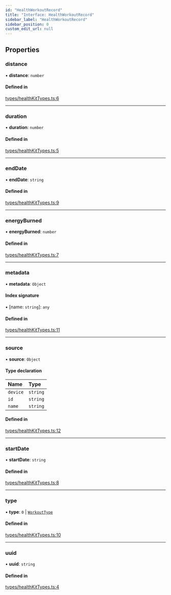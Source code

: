 ```yaml
---
id: "HealthWorkoutRecord"
title: "Interface: HealthWorkoutRecord"
sidebar_label: "HealthWorkoutRecord"
sidebar_position: 0
custom_edit_url: null
---
```


## Properties

### distance

• **distance**: `number`

#### Defined in

[types/healthKitTypes.ts:6](https://github.com/rn-fitness-tracker/rn-fitness-tracker/blob/f2b314b9/src/types/healthKitTypes.ts#L6)

___

### duration

• **duration**: `number`

#### Defined in

[types/healthKitTypes.ts:5](https://github.com/rn-fitness-tracker/rn-fitness-tracker/blob/f2b314b9/src/types/healthKitTypes.ts#L5)

___

### endDate

• **endDate**: `string`

#### Defined in

[types/healthKitTypes.ts:9](https://github.com/rn-fitness-tracker/rn-fitness-tracker/blob/f2b314b9/src/types/healthKitTypes.ts#L9)

___

### energyBurned

• **energyBurned**: `number`

#### Defined in

[types/healthKitTypes.ts:7](https://github.com/rn-fitness-tracker/rn-fitness-tracker/blob/f2b314b9/src/types/healthKitTypes.ts#L7)

___

### metadata

• **metadata**: `Object`

#### Index signature

▪ [name: `string`]: `any`

#### Defined in

[types/healthKitTypes.ts:11](https://github.com/rn-fitness-tracker/rn-fitness-tracker/blob/f2b314b9/src/types/healthKitTypes.ts#L11)

___

### source

• **source**: `Object`

#### Type declaration

| Name | Type |
| :------ | :------ |
| `device` | `string` |
| `id` | `string` |
| `name` | `string` |

#### Defined in

[types/healthKitTypes.ts:12](https://github.com/rn-fitness-tracker/rn-fitness-tracker/blob/f2b314b9/src/types/healthKitTypes.ts#L12)

___

### startDate

• **startDate**: `string`

#### Defined in

[types/healthKitTypes.ts:8](https://github.com/rn-fitness-tracker/rn-fitness-tracker/blob/f2b314b9/src/types/healthKitTypes.ts#L8)

___

### type

• **type**: ``0`` \| [`WorkoutType`](../enums/WorkoutType.md)

#### Defined in

[types/healthKitTypes.ts:10](https://github.com/rn-fitness-tracker/rn-fitness-tracker/blob/f2b314b9/src/types/healthKitTypes.ts#L10)

___

### uuid

• **uuid**: `string`

#### Defined in

[types/healthKitTypes.ts:4](https://github.com/rn-fitness-tracker/rn-fitness-tracker/blob/f2b314b9/src/types/healthKitTypes.ts#L4)

